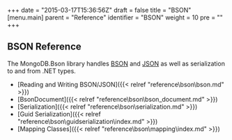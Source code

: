 +++
date = "2015-03-17T15:36:56Z"
draft = false
title = "BSON"
[menu.main]
  parent = "Reference"
  identifier = "BSON"
  weight = 10
  pre = "<i class='fa'></i>"
+++

## BSON Reference

The MongoDB.Bson library handles [BSON](http://bsonspec.org) and [JSON](http://json.org) as well as serialization to and from .NET types.

- [Reading and Writing BSON/JSON]({{< relref "reference\bson\bson.md" >}})
- [BsonDocument]({{< relref "reference\bson\bson_document.md" >}})
- [Serialization]({{< relref "reference\bson\serialization.md" >}})
- [Guid Serialization]({{< relref "reference\bson\guidserialization\index.md" >}})
- [Mapping Classes]({{< relref "reference\bson\mapping\index.md" >}})
